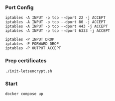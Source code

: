 ### Port Config

```
iptables -A INPUT -p tcp --dport 22 -j ACCEPT 
iptables -A INPUT -p tcp --dport 80 -j ACCEPT 
iptables -A INPUT -p tcp --dport 443 -j ACCEPT 
iptables -A INPUT -p tcp --dport 6333 -j ACCEPT

iptables -P INPUT DROP
iptables -P FORWARD DROP
iptables -P OUTPUT ACCEPT
```

### Prep certificates

`./init-letsencrypt.sh`

### Start

`docker compose up`